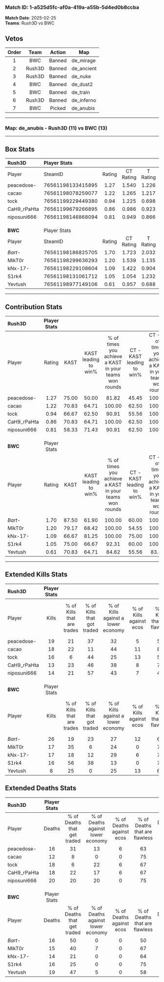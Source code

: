### Match ID: 1-a525d5fc-af0a-419a-a55b-5d4ed0b8ccba  
**Match Date**: 2025-02-25  
**Teams**: Rush3D vs BWC  

## Vetos  

| Order | Team | Action | Map |
| :---: | :--: | :----: | --- |
| 1 | BWC | Banned | de_mirage |
| 2 | Rush3D | Banned | de_ancient |
| 3 | Rush3D | Banned | de_nuke |
| 4 | BWC | Banned | de_dust2 |
| 5 | BWC | Banned | de_train |
| 6 | Rush3D | Banned | de_inferno |
| 7 | BWC | Picked | de_anubis |

---  

### **Map**: de_anubis - Rush3D (11) vs BWC (13)  
---  

## Box Stats  

| **Rush3D**  | Player Stats      |        |           |          |       |       |       |         |        |      |     |
| :- | :- | :-: | :-: | :-: | :-: | :-: | :-: | :-: | :-: | :-: | :-: |
| Player      | SteamID           | Rating | CT Rating | T Rating | KAST  |  ADR  | Kills | Assists | Deaths | K/D  | HS% |
| peacedose-  | 76561198133415895 |  1.27  |   1.540   |  1.226   | 75.00 | 94.5  |  19   |    7    |   16   | 1.19 | 47  |
| cacao       | 76561198078259077 |  1.22  |   1.265   |  1.217   | 70.83 | 76.8  |  18   |    3    |   12   | 1.50 | 22  |
| tock        | 76561199229449380 |  0.94  |   1.225   |  0.698   | 66.67 | 64.5  |  16   |    2    |   18   | 0.89 | 68  |
| CaH9_rPaHta | 76561199679266895 |  0.86  |   0.986   |  0.923   | 70.83 | 63.3  |  13   |    3    |   18   | 0.72 | 53  |
| niposuni666 | 76561198146868094 |  0.81  |   0.949   |  0.866   | 58.33 | 73.0  |  14   |    7    |   20   | 0.70 | 64  |
|             |                   |        |           |          |       |       |       |         |        |      |     |
|             |                   |        |           |          |       |       |       |         |        |      |     |
|             |                   |        |           |          |       |       |       |         |        |      |     |
| **BWC**     | Player Stats      |        |           |          |       |       |       |         |        |      |     |
| Player      | SteamID           | Rating | CT Rating | T Rating | KAST  |  ADR  | Kills | Assists | Deaths | K/D  | HS% |
| _Bart-_     | 76561198186825705 |  1.70  |   1.723   |  2.032   | 87.50 | 120.3 |  26   |    7    |   16   | 1.63 | 50  |
| MikT0r      | 76561198299636293 |  1.20  |   1.539   |  1.135   | 79.17 | 78.3  |  17   |    8    |   15   | 1.13 | 47  |
| kNx-17-     | 76561198229108604 |  1.09  |   1.422   |  0.904   | 66.67 | 68.3  |  17   |    5    |   14   | 1.21 | 41  |
| S1rk4       | 76561198131061712 |  1.05  |   1.054   |  1.232   | 75.00 | 63.6  |  16   |    5    |   16   | 1.00 | 43  |
| Yevtush     | 76561198977149106 |  0.61  |   0.957   |  0.688   | 70.83 | 45.8  |   8   |    5    |   19   | 0.42 | 50  |
---  

## Contribution Stats  

| **Rush3D**  | Player Stats |       |                      |                                                        |                           |                                                             |                          |                                                            |
| :- | :-: | :-: | :-: | :-: | :-: | :-: | :-: | :-: |
| Player      |    Rating    | KAST  | KAST leading to win% | % of times you achieve a KAST in your teams won rounds | CT - KAST leading to win% | CT - % of times you achieve a KAST in your teams won rounds | T - KAST leading to win% | T - % of times you achieve a KAST in your teams won rounds |
| peacedose-  |     1.27     | 75.00 |        50.00         |                         81.82                          |           45.45           |                           100.00                            |          57.14           |                           66.67                            |
| cacao       |     1.22     | 70.83 |        64.71         |                         100.00                         |           62.50           |                           100.00                            |          66.67           |                           100.00                           |
| tock        |     0.94     | 66.67 |        62.50         |                         90.91                          |           55.56           |                           100.00                            |          71.43           |                           83.33                            |
| CaH9_rPaHta |     0.86     | 70.83 |        64.71         |                         100.00                         |           62.50           |                           100.00                            |          66.67           |                           100.00                           |
| niposuni666 |     0.81     | 58.33 |        71.43         |                         90.91                          |           62.50           |                           100.00                            |          83.33           |                           83.33                            |
|             |              |       |                      |                                                        |                           |                                                             |                          |                                                            |
|             |              |       |                      |                                                        |                           |                                                             |                          |                                                            |
|             |              |       |                      |                                                        |                           |                                                             |                          |                                                            |
| **BWC**     | Player Stats |       |                      |                                                        |                           |                                                             |                          |                                                            |
| Player      |    Rating    | KAST  | KAST leading to win% | % of times you achieve a KAST in your teams won rounds | CT - KAST leading to win% | CT - % of times you achieve a KAST in your teams won rounds | T - KAST leading to win% | T - % of times you achieve a KAST in your teams won rounds |
| _Bart-_     |     1.70     | 87.50 |        61.90         |                         100.00                         |           60.00           |                           100.00                            |          63.64           |                           100.00                           |
| MikT0r      |     1.20     | 79.17 |        68.42         |                         100.00                         |           54.55           |                           100.00                            |          87.50           |                           100.00                           |
| kNx-17-     |     1.09     | 66.67 |        81.25         |                         100.00                         |           75.00           |                           100.00                            |          87.50           |                           100.00                           |
| S1rk4       |     1.05     | 75.00 |        66.67         |                         92.31                          |           60.00           |                           100.00                            |          75.00           |                           85.71                            |
| Yevtush     |     0.61     | 70.83 |        64.71         |                         84.62                          |           55.56           |                            83.33                            |          75.00           |                           85.71                            |
---  

## Extended Kills Stats  

| **Rush3D**  | Player Stats |                            |                            |                                    |                         |                              |                                 |                                       |                    |           |
| :- | :-: | :-: | :-: | :-: | :-: | :-: | :-: | :-: | :-: | :-: |
| Player      |    Kills     | % of Kills that are trades | % of Kills that got traded | % of Kills against a lower economy | % of Kills against ecos | % of Kills that are flawless | % of Kills that are close duels | % of Kills that are assisted by flash | Pistol Round Kills | AWP Kills |
| peacedose-  |      19      |             21             |             37             |                 32                 |            5            |              58              |                0                |                  16                   |         2          |     0     |
| cacao       |      18      |             22             |             11             |                 44                 |           11            |              83              |                6                |                   0                   |         2          |    11     |
| tock        |      16      |             6              |             44             |                 25                 |           13            |              50              |               13                |                   0                   |         2          |     2     |
| CaH9_rPaHta |      13      |             23             |             46             |                 38                 |            8            |              77              |                8                |                   8                   |         0          |     0     |
| niposuni666 |      14      |             21             |             57             |                 43                 |            7            |              43              |                0                |                  14                   |         3          |     0     |
|             |              |                            |                            |                                    |                         |                              |                                 |                                       |                    |           |
|             |              |                            |                            |                                    |                         |                              |                                 |                                       |                    |           |
|             |              |                            |                            |                                    |                         |                              |                                 |                                       |                    |           |
| **BWC**     | Player Stats |                            |                            |                                    |                         |                              |                                 |                                       |                    |           |
| Player      |    Kills     | % of Kills that are trades | % of Kills that got traded | % of Kills against a lower economy | % of Kills against ecos | % of Kills that are flawless | % of Kills that are close duels | % of Kills that are assisted by flash | Pistol Round Kills | AWP Kills |
| _Bart-_     |      26      |             19             |             23             |                 27                 |           12            |              62              |                8                |                  12                   |         1          |     0     |
| MikT0r      |      17      |             35             |             6              |                 24                 |            0            |              76              |                0                |                  12                   |         4          |     0     |
| kNx-17-     |      17      |             18             |             12             |                 29                 |            6            |              71              |               12                |                   0                   |         2          |    11     |
| S1rk4       |      16      |             56             |             38             |                 13                 |            0            |              75              |                0                |                   6                   |         2          |     0     |
| Yevtush     |      8       |             25             |             0              |                 25                 |           13            |              63              |                0                |                   0                   |         0          |     0     |
## Extended Deaths Stats  

| **Rush3D**  | Player Stats |                             |                                   |                          |                               |                            |                           |               |
| :- | :-: | :-: | :-: | :-: | :-: | :-: | :-: | :-: |
| Player      |    Deaths    | % of Deaths that get traded | % of Deaths against lower economy | % of Deaths against ecos | % of Deaths that are flawless | % of Deaths that are close | % of Deaths while blinded | Deaths to AWP |
| peacedose-  |      16      |             31              |                13                 |            6             |              63               |             0              |             6             |       2       |
| cacao       |      12      |              8              |                 0                 |            0             |              75               |             8              |            17             |       0       |
| tock        |      18      |              6              |                22                 |            6             |              67               |             11             |             6             |       2       |
| CaH9_rPaHta |      18      |             22              |                17                 |            6             |              67               |             0              |             6             |       3       |
| niposuni666 |      20      |             20              |                20                 |            0             |              75               |             5              |             5             |       4       |
|             |              |                             |                                   |                          |                               |                            |                           |               |
|             |              |                             |                                   |                          |                               |                            |                           |               |
|             |              |                             |                                   |                          |                               |                            |                           |               |
| **BWC**     | Player Stats |                             |                                   |                          |                               |                            |                           |               |
| Player      |    Deaths    | % of Deaths that get traded | % of Deaths against lower economy | % of Deaths against ecos | % of Deaths that are flawless | % of Deaths that are close | % of Deaths while blinded | Deaths to AWP |
| _Bart-_     |      16      |             50              |                 0                 |            0             |              50               |             6              |             6             |       3       |
| MikT0r      |      15      |             40              |                 7                 |            0             |              67               |             7              |             7             |       2       |
| kNx-17-     |      14      |             21              |                 0                 |            0             |              64               |             0              |             7             |       2       |
| S1rk4       |      16      |             25              |                 0                 |            0             |              75               |             0              |             6             |       3       |
| Yevtush     |      19      |             47              |                 5                 |            0             |              58               |             11             |            11             |       3       |

